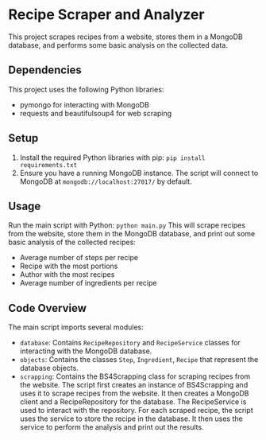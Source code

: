 # Recipe Scraper and Analyzer
This project scrapes recipes from a website, stores them in a MongoDB database, and performs some basic analysis on the collected data.
## Dependencies
This project uses the following Python libraries:
- pymongo for interacting with MongoDB
- requests and beautifulsoup4 for web scraping
## Setup
1. Install the required Python libraries with pip:
`pip install requirements.txt`
2. Ensure you have a running MongoDB instance. The script will connect to MongoDB at `mongodb://localhost:27017/` by default.
## Usage
Run the main script with Python:
```python main.py```
This will scrape recipes from the website, store them in the MongoDB database, and print out some basic analysis of the collected recipes:
- Average number of steps per recipe
- Recipe with the most portions
- Author with the most recipes
- Average number of ingredients per recipe
## Code Overview
The main script imports several modules:
- `database`: Contains `RecipeRepository` and `RecipeService` classes for interacting with the MongoDB database.
- `objects`: Contains the classes `Step`, `Ingredient`, `Recipe` that represent the database objects.
- `scrapping`: Contains the BS4Scrapping class for scraping recipes from the website.
The script first creates an instance of BS4Scrapping and uses it to scrape recipes from the website. It then creates a MongoDB client and a RecipeRepository for the database. The RecipeService is used to interact with the repository.
For each scraped recipe, the script uses the service to store the recipe in the database. It then uses the service to perform the analysis and print out the results.
